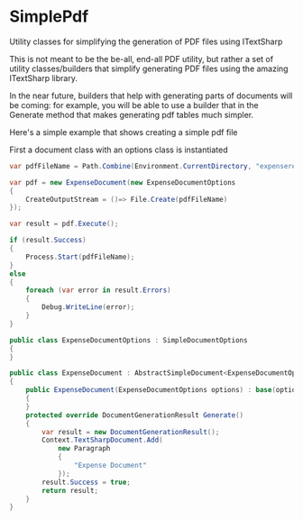 # SimplePdf
Utility classes for simplifying the generation of PDF files using ITextSharp

This is not meant to be the be-all, end-all PDF utility, but rather a set of utility classes/builders that simplify generating PDF files using the amazing ITextSharp library.

In the near future, builders that help with generating parts of documents will be coming: for example, you will be able to use a builder that in the Generate method that makes generating pdf tables much simpler.

Here's a simple example that shows creating a simple pdf file

First a document class with an options class is instantiated

``` c#
var pdfFileName = Path.Combine(Environment.CurrentDirectory, "expensereport.pdf");

var pdf = new ExpenseDocument(new ExpenseDocumentOptions
{
    CreateOutputStream = ()=> File.Create(pdfFileName)
});

var result = pdf.Execute();

if (result.Success)
{
    Process.Start(pdfFileName);
}
else
{
    foreach (var error in result.Errors)
    {
        Debug.WriteLine(error);
    }
}

public class ExpenseDocumentOptions : SimpleDocumentOptions
{
}

public class ExpenseDocument : AbstractSimpleDocument<ExpenseDocumentOptions>
{
    public ExpenseDocument(ExpenseDocumentOptions options) : base(options)
    {
    }
    protected override DocumentGenerationResult Generate()
    {
        var result = new DocumentGenerationResult();
        Context.TextSharpDocument.Add(
            new Paragraph
            {
                "Expense Document"
            });
        result.Success = true;
        return result;
    }
}
